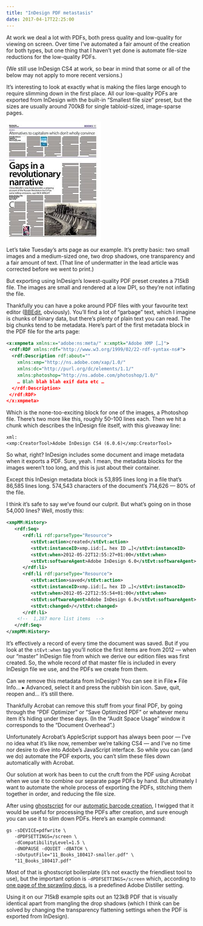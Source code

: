 ```yaml
---
title: "InDesign PDF metastasis"
date: 2017-04-17T22:25:00
---
```


At work we deal a lot with PDFs, both press quality and low-quality for viewing on screen. Over time I’ve automated a fair amount of the creation for both types, but one thing that I haven’t yet done is automate file-size reductions for the low-quality PDFs.

(We still use InDesign CS4 at work, so bear in mind that some or all of the below may not apply to more recent versions.)

It’s interesting to look at exactly what is making the files large enough to require slimming down in the first place. All our low-quality PDFs are exported from InDesign with the built-in “Smallest file size” preset, but the sizes are usually around 700kB for single tabloid-sized, image-sparse pages.

<img src="/images/2017-04-17-arts-full.jpg"
     class="pull-right"
     alt="A low-quality image of a Morning Star arts page.">

Let’s take Tuesday’s arts page as our example. It’s pretty basic: two small images and a medium-sized one, two drop shadows, one transparency and a fair amount of text. (That line of undermatter in the lead article was corrected before we went to print.)

But exporting using InDesign’s lowest-quality PDF preset creates a 715kB file. The images are small and rendered at a low DPI, so they’re not inflating the file.

Thankfully you can have a poke around PDF files with your favourite text editor ([BBEdit][], obviously). You’ll find a lot of “garbage” text, which I imagine is chunks of binary data, but there’s plenty of plain text you can read. The big chunks tend to be metadata. Here’s part of the first metadata block in the PDF file for the arts page:

[BBEdit]: http://www.barebones.com/products/bbedit/

```xml
<x:xmpmeta xmlns:x="adobe:ns:meta/" x:xmptk="Adobe XMP […]">
 <rdf:RDF xmlns:rdf="http://www.w3.org/1999/02/22-rdf-syntax-ns#">
  <rdf:Description rdf:about=""
    xmlns:xmp="http://ns.adobe.com/xap/1.0/"
    xmlns:dc="http://purl.org/dc/elements/1.1/"
    xmlns:photoshop="http://ns.adobe.com/photoshop/1.0/"
    … Blah blah blah exif data etc …
  </rdf:Description>
 </rdf:RDF>
</x:xmpmeta>
```

Which is the none-too-exciting block for one of the images, a Photoshop file. There’s two more like this, roughly 50–100 lines each. Then we hit a chunk which describes the InDesign file itself, with this giveaway line:

    xml:
    <xmp:CreatorTool>Adobe InDesign CS4 (6.0.6)</xmp:CreatorTool>

So what, right? InDesign includes some document and image metadata when it exports a PDF. Sure, yeah. I mean, the metadata blocks for the images weren’t too long, and this is just about their container.

Except this InDesign metadata block is 53,895 lines long in a file that’s 86,585 lines long. 574,543 characters of the document’s 714,626 — 80% of the file.

I think it’s safe to say we’ve found our culprit. But what’s going on in those 54,000 lines? Well, mostly this:

```xml
<xmpMM:History>
   <rdf:Seq>
      <rdf:li rdf:parseType="Resource">
         <stEvt:action>created</stEvt:action>
         <stEvt:instanceID>xmp.iid:[… hex ID …]</stEvt:instanceID>
         <stEvt:when>2012-05-22T12:55:27+01:00</stEvt:when>
         <stEvt:softwareAgent>Adobe InDesign 6.0</stEvt:softwareAgent>
      </rdf:li>
      <rdf:li rdf:parseType="Resource">
         <stEvt:action>saved</stEvt:action>
         <stEvt:instanceID>xmp.iid:[… hex ID …]</stEvt:instanceID>
         <stEvt:when>2012-05-22T12:55:54+01:00</stEvt:when>
         <stEvt:softwareAgent>Adobe InDesign 6.0</stEvt:softwareAgent>
         <stEvt:changed>/</stEvt:changed>
      </rdf:li>
    <!--  1,287 more list items  -->
   </rdf:Seq>
</xmpMM:History>
```
It’s effectively a record of every time the document was saved. But if you look at the `stEvt:when` tag you’ll notice the first items are from 2012 — when our “master” InDesign file from which we derive our edition files was first created. So, the whole record of that master file is included in every InDesign file we use, and the PDFs we create from them.

Can we remove this metadata from InDesign? You can see it in <span class="osx-menu">File ▸ File Info… ▸ Advanced</span>, select it and press the rubbish bin icon. Save, quit, reopen and… it’s still there.

Thankfully Acrobat can remove this stuff from your final PDF, by going through the “PDF Optimizer” or “Save Optimized PDF” or whatever menu item it’s hiding under these days. (In the “Audit Space Usage” window it corresponds to the “Document Overhead”.)

Unfortunately Acrobat’s AppleScript support has always been poor — I’ve no idea what it’s like now, remember we’re talking CS4 — and I’ve no time nor desire to dive into Adobe’s JavaScript interface. So while you can (and we do) automate the PDF exports, you can’t slim these files down automatically with Acrobat.

Our solution at work has been to cut the cruft from the PDF using Acrobat when we use it to combine our separate page PDFs by hand. But ultimately I want to automate the whole process of exporting the PDFs, stitching them together in order, and reducing the file size.

After using [ghostscript][] for our [automatic barcode creation][barcode], I twigged that it would be useful for processing the PDFs after creation, and sure enough you can use it to slim down PDFs. Here’s an example command:

[ghostscript]: https://ghostscript.com
[barcode]: https://github.com/ppps/ms-barcode

```
gs -sDEVICE=pdfwrite \
   -dPDFSETTINGS=/screen \
   -dCompatibilityLevel=1.5 \
   -dNOPAUSE -dQUIET -dBATCH \
   -sOutputFile="11_Books_180417-smaller.pdf" \
   "11_Books_180417.pdf"
```

Most of that is ghostscript boilerplate (it’s not exactly the friendliest tool to use), but the important option is `-dPDFSETTINGS=/screen` which, according to [one page of the sprawling docs][pdfsettings], is a predefined Adobe Distiller setting.

[pdfsettings]: https://ghostscript.com/doc/9.14/Ps2pdf.htm#Options

Using it on our 715kB example spits out an 123kB PDF that is visually identical apart from mangling the drop shadows (which I think can be solved by changing the transparency flattening settings when the PDF is exported from InDesign).

